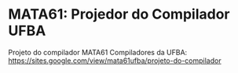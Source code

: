 # MATA61: Projedor do Compilador UFBA

Projeto do compilador MATA61 Compiladores da UFBA: https://sites.google.com/view/mata61ufba/projeto-do-compilador


